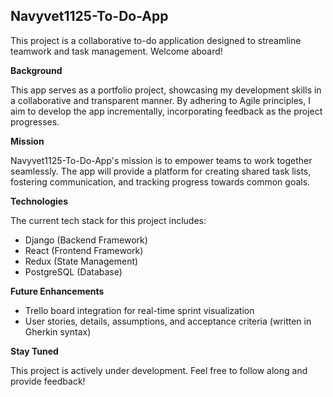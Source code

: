 ## Navyvet1125-To-Do-App

This project is a collaborative to-do application designed to streamline teamwork and task management.  Welcome aboard!

**Background**

This app serves as a portfolio project, showcasing my development skills in a collaborative and transparent manner.  By adhering to Agile principles, I aim to develop the app incrementally, incorporating feedback as the project progresses.

**Mission**

Navyvet1125-To-Do-App's mission is to empower teams to work together seamlessly.  The app will provide a platform for creating shared task lists, fostering communication, and tracking progress towards common goals.

**Technologies**

The current tech stack for this project includes:

* Django (Backend Framework)
* React (Frontend Framework)
* Redux (State Management)
* PostgreSQL (Database)

**Future Enhancements**

* Trello board integration for real-time sprint visualization
* User stories, details, assumptions, and acceptance criteria (written in Gherkin syntax)

**Stay Tuned**

This project is actively under development.  Feel free to follow along and provide feedback!
